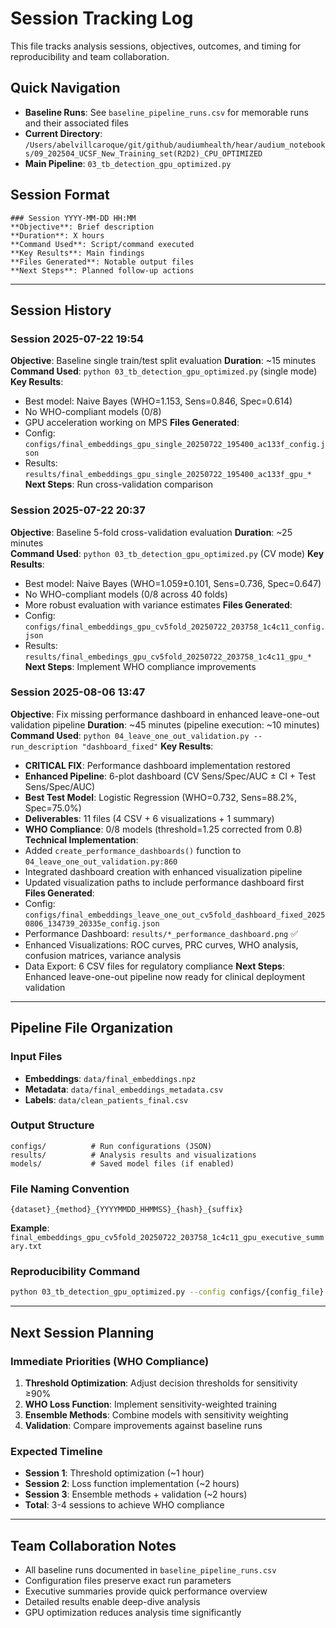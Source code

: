 # Session Tracking Log

This file tracks analysis sessions, objectives, outcomes, and timing for reproducibility and team collaboration.

## Quick Navigation
- **Baseline Runs**: See `baseline_pipeline_runs.csv` for memorable runs and their associated files
- **Current Directory**: `/Users/abelvillcaroque/git/github/audiumhealth/hear/audium_notebooks/09_202504_UCSF_New_Training_set(R2D2)_CPU_OPTIMIZED`
- **Main Pipeline**: `03_tb_detection_gpu_optimized.py`

## Session Format
```
### Session YYYY-MM-DD HH:MM
**Objective**: Brief description
**Duration**: X hours
**Command Used**: Script/command executed  
**Key Results**: Main findings
**Files Generated**: Notable output files
**Next Steps**: Planned follow-up actions
```

---

## Session History

### Session 2025-07-22 19:54
**Objective**: Baseline single train/test split evaluation
**Duration**: ~15 minutes
**Command Used**: `python 03_tb_detection_gpu_optimized.py` (single mode)
**Key Results**: 
- Best model: Naive Bayes (WHO=1.153, Sens=0.846, Spec=0.614)
- No WHO-compliant models (0/8)
- GPU acceleration working on MPS
**Files Generated**: 
- Config: `configs/final_embeddings_gpu_single_20250722_195400_ac133f_config.json`
- Results: `results/final_embeddings_gpu_single_20250722_195400_ac133f_gpu_*`
**Next Steps**: Run cross-validation comparison

### Session 2025-07-22 20:37
**Objective**: Baseline 5-fold cross-validation evaluation
**Duration**: ~25 minutes  
**Command Used**: `python 03_tb_detection_gpu_optimized.py` (CV mode)
**Key Results**:
- Best model: Naive Bayes (WHO=1.059±0.101, Sens=0.736, Spec=0.647)
- No WHO-compliant models (0/8 across 40 folds)
- More robust evaluation with variance estimates
**Files Generated**:
- Config: `configs/final_embeddings_gpu_cv5fold_20250722_203758_1c4c11_config.json`
- Results: `results/final_embedings_gpu_cv5fold_20250722_203758_1c4c11_gpu_*`
**Next Steps**: Implement WHO compliance improvements

### Session 2025-08-06 13:47
**Objective**: Fix missing performance dashboard in enhanced leave-one-out validation pipeline
**Duration**: ~45 minutes (pipeline execution: ~10 minutes)
**Command Used**: `python 04_leave_one_out_validation.py --run_description "dashboard_fixed"`
**Key Results**:
- **CRITICAL FIX**: Performance dashboard implementation restored
- **Enhanced Pipeline**: 6-plot dashboard (CV Sens/Spec/AUC ± CI + Test Sens/Spec/AUC)
- **Best Test Model**: Logistic Regression (WHO=0.732, Sens=88.2%, Spec=75.0%)
- **Deliverables**: 11 files (4 CSV + 6 visualizations + 1 summary)
- **WHO Compliance**: 0/8 models (threshold=1.25 corrected from 0.8)
**Technical Implementation**:
- Added `create_performance_dashboards()` function to `04_leave_one_out_validation.py:860`
- Integrated dashboard creation with enhanced visualization pipeline
- Updated visualization paths to include performance dashboard first
**Files Generated**:
- Config: `configs/final_embeddings_leave_one_out_cv5fold_dashboard_fixed_20250806_134739_20335e_config.json`
- Performance Dashboard: `results/*_performance_dashboard.png` ✅
- Enhanced Visualizations: ROC curves, PRC curves, WHO analysis, confusion matrices, variance analysis
- Data Export: 6 CSV files for regulatory compliance
**Next Steps**: Enhanced leave-one-out pipeline now ready for clinical deployment validation

---

## Pipeline File Organization

### Input Files
- **Embeddings**: `data/final_embeddings.npz`
- **Metadata**: `data/final_embeddings_metadata.csv` 
- **Labels**: `data/clean_patients_final.csv`

### Output Structure
```
configs/          # Run configurations (JSON)
results/          # Analysis results and visualizations
models/           # Saved model files (if enabled)
```

### File Naming Convention
`{dataset}_{method}_{YYYYMMDD_HHMMSS}_{hash}_{suffix}`

**Example**: `final_embeddings_gpu_cv5fold_20250722_203758_1c4c11_gpu_executive_summary.txt`

### Reproducibility Command
```bash
python 03_tb_detection_gpu_optimized.py --config configs/{config_file}.json
```

---

## Next Session Planning

### Immediate Priorities (WHO Compliance)
1. **Threshold Optimization**: Adjust decision thresholds for sensitivity ≥90%
2. **WHO Loss Function**: Implement sensitivity-weighted training
3. **Ensemble Methods**: Combine models with sensitivity weighting
4. **Validation**: Compare improvements against baseline runs

### Expected Timeline
- **Session 1**: Threshold optimization (~1 hour)
- **Session 2**: Loss function implementation (~2 hours)  
- **Session 3**: Ensemble methods + validation (~2 hours)
- **Total**: 3-4 sessions to achieve WHO compliance

---

## Team Collaboration Notes

- All baseline runs documented in `baseline_pipeline_runs.csv`
- Configuration files preserve exact run parameters
- Executive summaries provide quick performance overview
- Detailed results enable deep-dive analysis
- GPU optimization reduces analysis time significantly